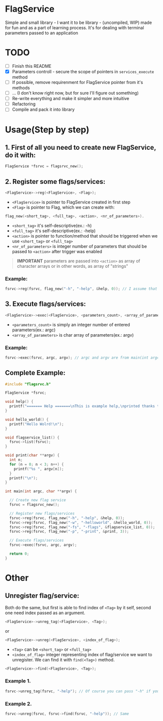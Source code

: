 # FlagService
Simple and small library - I want it to be library - (uncompiled, WIP) made for fun and as a part of learning process. It's for dealing with terminal parameters passed to an application

# TODO
- [ ] Finish this README
- [x] Parameters controll - secure the scope of pointers in `services_execute` method
- [ ] If possible, remove requirenment for FlagService pointer from it's methods
- [ ] ... (I don't know right now, but for sure I'll figure out something)
- [ ] Re-write everything and make it simpler and more intuitive
- [ ] Refactoring
- [ ] Compile and pack it into library

# Usage(Step by step)
## 1. First of all you need to create new FlagService, do it with:
```c
FlagService *fsrvc = flagsrvc_new();
```
## 2. Register some flags/services:
```c
<FlagService>->reg(<FlagService>, <Flag>);
```
* `<FlagService>` is pointer to FlagService created in first step
* `<Flag>` is pointer to Flag, which we can create with:
```c
flag_new(<short_tag>, <full_tag>, <action>, <nr_of_parameters>).
```
* `<short_tag>`  it's self-descriptive(ex.: -h)
* `<full_tag>`  it's self-descriptive(ex.: -help)
* `<action>` is pointer to function/method that should be triggered when we use `<short_tag>` or `<full_tag>`
* `<nr_of_parameters>` is integer number of parameters that should be passed to `<action>` after trigger was enabled
> **IMPORTANT** parameters are passed into `<action>` as array of character arrays or in other words, as array of "strings"
### Example:
```c
fsrvc->reg(fsrvc, flag_new("-h", "-help", &help, 0)); // I assume that help() is already implemented
```
## 3. Execute flags/services:
```c
<FlagService>->exec(<FlagService>, <parameters_count>, <array_of_parameters>);
```
* `<parameters_count>` is simply an integer number of entered parameters(ex.: argc)
* `<array_of_parameters>` is char array of parameters(ex.: argv)
### Example:
```c
fsrvc->exec(fsrvc, argc, argv); // argc and argv are from main(int argc, char **argv)
```
## Complete Example:
```c
#include "flagsrvc.h"

FlagService *fsrvc;

void help() {
  printf("======= Help =======\nThis is example help,\nprinted thanks to FlagService\'s ;)\n======= Help =======\n");
}

void hello_world() {
  printf("Hello Wolrd!\n");
}

void flagservice_list() {
  fsrvc->list(fsrvc);
}

void print(char **argv) {
  int n;
  for (n = 0; n < 3; n++) {
    printf("%s ", argv[n]);
  }
  printf("\n");
}

int main(int argc, char **argv) {

  // Create new flag service
  fsrvc = flagsrvc_new();

  // Register new flags/services
  fsrvc->reg(fsrvc, flag_new("-h", "-help", &help, 0));
  fsrvc->reg(fsrvc, flag_new("-w", "-helloworld", &hello_world, 0));
  fsrvc->reg(fsrvc, flag_new("-fs", "-flags", &flagservice_list, 0));
  fsrvc->reg(fsrvc, flag_new("-p", "-print", &print, 3));

  // Execute flags/services
  fsrvc->exec(fsrvc, argc, argv);

  return 0;
}

```

# Other
## Unregister flag/service:
Both do the same, but first is able to find index of `<Tag>` by it self, second one need index passed as an argument.
```c
<FlagService>->unreg_tag(<FlagService>, <Tag>);
```
or
```c
<FlagService>->unreg(<FlagService>, <index_of_flag>);
```
* `<Tag>` can be `<short_tag>` or `<full_tag>`
* `<index_of_flag>` integer representing index of flag/service we want to unregister. We can find it with `find(<Tag>)` method.
```c
<FlagService>->find(<FlagService>, <Tag>);
```
### Example 1.
```c
fsrvc->unreg_tag(fsrvc, "-help"); // Of course you can pass "-h" if you want to
```
### Example 2.
```c
fsrvc->unreg(fsrvc, fsrvc->find(fsrvc, "-help")); // Same
```
